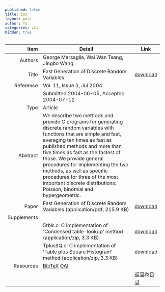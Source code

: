 ```yaml
---
published: false
title: i03
layout: post
author: Yu
categories: v11
hidden: true
---
```


| Item | Detail | Link |
|---:|---|---|
| Authors | George Marsaglia, Wai Wan Tsang, Jingbo Wang| |
| Title |Fast Generation of Discrete Random Variables | [download](http://www.jstatsoft.org/v11/i03/paper) |
| Reference |Vol. 11, Issue 3, Jul 2004 | |
| | Submitted 2004-06-05, Accepted 2004-07-12| | 
| Type | Article| |
| Abstract | We describe two methods and provide C programs for generating discrete random variables with functions that are simple and fast, averaging ten times as fast as published methods and more than five times as fast as the fastest of those. We provide general procedures for implementing the two methods, as well as specific procedures for three of the most important discrete distributions: Poisson, binomial and hypergeometric.| |
| Paper | Fast Generation of Discrete Random Variables  (application/pdf, 215.9 KB)| [download](http://www.jstatsoft.org/v11/i03/paper) |
| Supplements | | |
| |5tbls.c: C implementation of 'Condensed table-lookup' method  (application/zip, 3.3 KB)|  [download](http://www.jstatsoft.org/v11/i03/supp/1) |
| |TplusSQ.c: C implementation of 'Table plus Square Histogram' method  (application/zip, 3.3 KB)|  [download](http://www.jstatsoft.org/v11/i03/supp/2) |
| Resources | [BibTeX](http://www.jstatsoft.org/v11/i03/bibtex) [OAI](http://www.jstatsoft.org/oai?verb=GetRecord&identifier=oai.jstatsoft/v11/i03&prefix=oai_dc)| |
| |  | [返回卷目录]({{site.baseurl}}/volume/v11.html) |